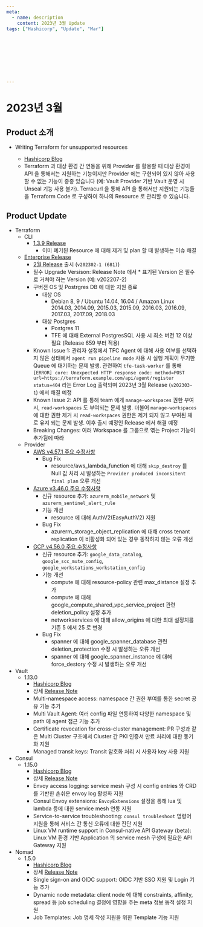 ```yaml
---
meta:
  - name: description
    content: 2023년 3월 Update
tags: ["Hashicorp", "Update", "Mar"]









---
```


# 2023년 3월



## Product 소개

- Writing Terraform for unsupported resources

  - [Hashicorp Blog](https://www.hashicorp.com/blog/writing-terraform-for-unsupported-resources)
  - Terraform 과 대상 환경 간 연동을 위해 Provider 를 활용할 때 대상 환경이 API 을 통해서는 지원하는 기능이지만 Provider 에는 구현되어 있지 않아 사용할 수 없는 기능이 종종 있습니다 (예: Vault Provider 기반 Vault 운영 시 Unseal 기능 사용 불가). Terracurl 을 통해 API 을 통해서만 지원되는 기능들을 Terraform Code 로 구성하여 하나의 Resource 로 관리할 수 있습니다.


## Product Update

- Terraform
  - CLI
    - [1.3.9 Release](https://github.com/hashicorp/terraform/releases/tag/v1.3.9)
      - 이미 폐기된 Resource 에 대해 제거 및 plan 할 때 발생하는 이슈 해결 
  - [Enterprise Release](https://developer.hashicorp.com/terraform/enterprise/releases)
    - [2월 Release](https://developer.hashicorp.com/terraform/enterprise/releases/2023/v202302-1) 출시 (`v202302-1 (681)`)
    - 필수 Upgrade Versison: Release Note 에서 * 표기된 Version 은 필수로 거쳐야 하는 Version (예: v202207-2)
    - 구버전 OS 및 Postrgres DB 에 대한 지원 종료
      - 대상 OS
        - Debian 8, 9 / Ubuntu 14.04, 16.04 / Amazon Linux 2014.03, 2014.09, 2015.03, 2015.09, 2016.03, 2016.09, 2017.03, 2017.09, 2018.03
      - 대상 Postgres
        - Postgres 11
        - TFE 에 대해 External PostgresSQL 사용 시 최소 버전 12 이상 필요 (Release 659 부터 적용)
    - Known Issue 1: 관리자 설정에서 TFC Agent 에 대해 사용 여부를 선택하지 않은 상태에서 `agent run pipeline mode` 사용 시 실행 계획이 무기한 Queue 에 대기하는 문제 발생. 관련하여 `tfe-task-worker` 를 통해  `[ERROR] core: Unexpected HTTP response code: method=POST url=https://terraform.example.com/api/agent/register status=404` 라는 Error Log 출력되며 2023년 3월 Release (`v202303-1`) 에서 해결 예정
    - Known Issue 2: API 를 통해 team 에게 `manage-workspaces` 권한 부여 시, `read-workspaces` 도 부여되는 문제 발생. 더불어 `manage-workspaces` 에 대한 권한 제거 시 `read-workspaces` 권한은 제거 되지 않고 부여된 채로 유지 되는 문제 발생. 이후 출시 예정인 Release 에서 해결 예정
    - Breaking Changes: 여러 Workspace 를 그룹으로 엮는 Project 기능이 추가됨에 따라  
  - Provider
    - [AWS v4.57.1 주요 수정사항](https://github.com/hashicorp/terraform-provider-aws/releases/tag/v4.57.1)
      - Bug Fix
        - resource/aws_lambda_function 에 대해 `skip_destroy` 를 Null 값 처리 시 발생하는 `Provider produced inconsitent final plan` 오류 개선
    - [Azure v3.46.0 주요 수정사항](https://github.com/hashicorp/terraform-provider-azurerm/releases/tag/v3.46.0)
      - 신규 resource 추가: `azurerm_mobile_network` 및 `azurerm_sentinel_alert_rule`
      - 기능 개선
        - resource 에 대해 AuthV2(EasyAuthV2) 지원
      - Bug Fix
        - azurerm_storage_object_replication 에 대해 cross tenant replication 이 비활성화 되어 있는 경우 동작하지 않는 오류 개선
    - [GCP v4.56.0 주요 수정사항](https://github.com/hashicorp/terraform-provider-google/releases/tag/v4.56.0)
      -  신규 resource 추가: `google_data_catalog`, `google_scc_mute_config`, `google_workstations_workstation_config`
      -  기능 개선
         -  compute 에 대해 resource-policy 관련 max_distance 설정 추가
         -  compute 에 대해 google_compute_shared_vpc_service_project 관련 deletion_policy 설정 추가
         -  networkservices 에 대해 allow_origins 에 대한 최대 설정치를 기존 5 에서 25 로 변경 
      -  Bug Fix
         -  spanner 에 대해  google_spanner_database 관련 deletion_protection 수정 시 발생하는 오류 개선
         -  spanner 에 대해 google_spanner_instance 에 대해 force_destory 수정 시 발생하는 오류 개선
- Vault
  - 1.13.0
    - [Hashicorp Blog](https://www.hashicorp.com/blog/vault-1-13-adds-kubernetes-operator-mfa-improvements-and-more)
    - 상세 [Release Note](https://github.com/hashicorp/vault/releases/tag/v1.13.0)
    - Multi-namespace access: namespace 간 권한 부여를 통한 secret 공유 기능 추가
    - Multi Vault Agent: 여러 config 파일 연동하여 다양한 namespace 및 path 에 agent 접근 기능 추가
    - Certificate revocation for cross-cluster management: PR 구성과 같은 Multi Cluster 구조에서 Cluster 간 PKI 인증서 만료 처리에 대한 동기화 지원
    - Managed transit keys: Transit 암호화 처리 시 사용자 key 사용 지원
- Consul
  - 1.15.0
    - [Hashicorp Blog](https://www.hashicorp.com/blog/consul-1-15-adds-envoy-extensions-and-enhances-access-logging)
    - 상세 [Release Note](https://github.com/hashicorp/consul/releases/tag/v1.15.0)
    - Envoy access logging: service mesh 구성 시 config entries 와 CRD 를 기반한 손쉬운 envoy log 활성화 지원
    - Consul Envoy extensions: `EnvoyExtensions` 설정을 통해 lua 및 lambda 등에 대한 service mesh 연동 지원  
    - Service-to-service troubleshooting: `consul troubleshoot` 명령어 지원을 통해 서비스 간 통신 오류에 대한 진단 지원
    - Linux VM runtime support in Consul-native API Gateway (beta): Linux VM 환경 기반 Application 의 service mesh 구성에 필요한 API Gateway 지원 
- Nomad
  - 1.5.0
    - [Hashicorp Blog](https://www.hashicorp.com/blog/nomad-1-5-adds-single-sign-on-and-dynamic-node-metadata)
    - 상세 [Release Note](https://github.com/hashicorp/nomad/releases/tag/v1.5.0)
    - Single sign-on and OIDC support: OIDC 기반 SSO 지원 및 Login 기능 추가
    - Dynamic node metadata: client node 에 대해 constraints, affinity, spread 등 job scheduling 결정에 영향을 주는 meta 정보 동적 설정 지원
    - Job Templates:  Job 명세 작성 지원을 위한 Template 기능 지원

